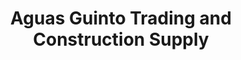 ---
title: "Aguas Guinto Trading and Construction Supply"
url: /cainta/aguas-guinto-trading-and-construction-supply/
shop: hardware
---